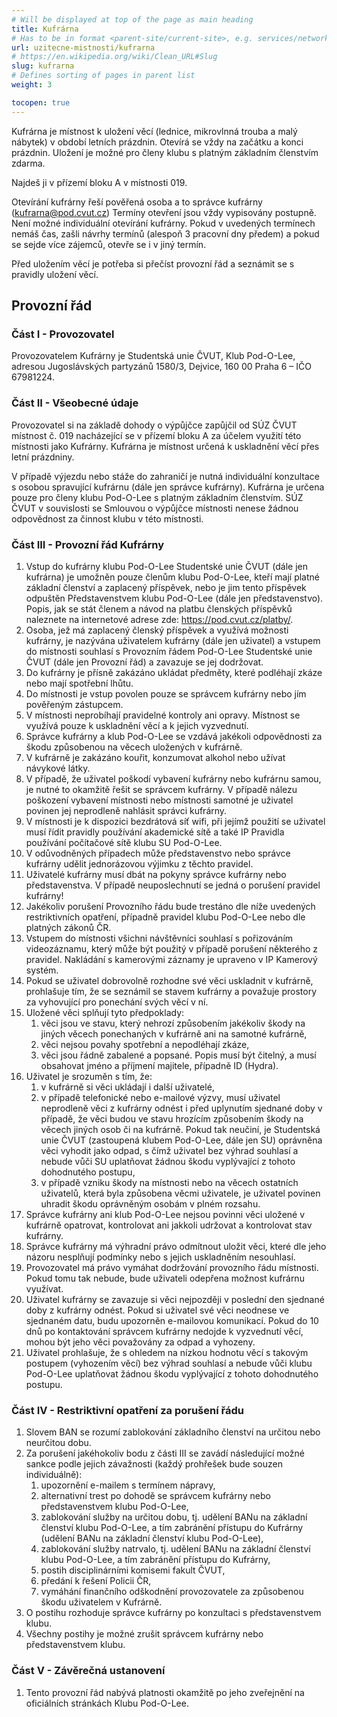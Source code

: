 ```yaml
---
# Will be displayed at top of the page as main heading
title: Kufrárna
# Has to be in format <parent-site/current-site>, e.g. services/network (notice missing slash at the beginning)
url: uzitecne-mistnosti/kufrarna
# https://en.wikipedia.org/wiki/Clean_URL#Slug
slug: kufrarna
# Defines sorting of pages in parent list
weight: 3

tocopen: true
---
```


Kufrárna je místnost k uložení věcí (lednice, mikrovlnná trouba a malý nábytek) v období letních prázdnin. Otevírá se vždy na začátku a konci prázdnin. Uložení je možné pro členy klubu s platným základním členstvím zdarma.

Najdeš ji v přízemí bloku A v místnosti 019.

Otevírání kufrárny řeší pověřená osoba a to správce kufrárny (<kufrarna@pod.cvut.cz>) Termíny otevření jsou vždy vypisovány postupně. Není možné individuální otevírání kufrárny. Pokud v uvedených termínech nemáš čas, zašli návrhy termínů (alespoň 3 pracovní dny předem) a pokud se sejde více zájemců, otevře se i v jiný termín.

Před uložením věcí je potřeba si přečíst provozní řád a seznámit se s pravidly uložení věcí.

## Provozní řád

### Část I - Provozovatel

Provozovatelem Kufrárny je Studentská unie ČVUT, Klub Pod-O-Lee, adresou Jugoslávských partyzánů 1580/3, Dejvice, 160 00 Praha 6 – IČO 67981224.

### Část II - Všeobecné údaje

Provozovatel si na základě dohody o výpůjčce zapůjčil od SÚZ ČVUT místnost č. 019 nacházející se v přízemí bloku A za účelem využití této místnosti jako Kufrárny. Kufrárna je místnost určená k uskladnění věcí přes letní prázdniny.

V případě výjezdu nebo stáže do zahraničí je nutná individuální konzultace s osobou spravující kufrárnu (dále jen správce kufrárny). Kufrárna je určena pouze pro členy klubu Pod-O-Lee s platným základním členstvím. SÚZ ČVUT v souvislosti se Smlouvou o výpůjčce místnosti nenese žádnou odpovědnost za činnost klubu v této místnosti.

### Část III - Provozní řád Kufrárny

1. Vstup do kufrárny klubu Pod-O-Lee Studentské unie ČVUT (dále jen kufrárna) je umožněn pouze členům klubu Pod-O-Lee, kteří mají platné základní členství a zaplacený příspěvek, nebo je jim tento příspěvek odpuštěn Představenstvem klubu Pod-O-Lee (dále jen představenstvo). Popis, jak se stát členem a návod na platbu členských příspěvků naleznete na internetové adrese zde: <https://pod.cvut.cz/platby/>.
2. Osoba, jež má zaplacený členský příspěvek a využívá možnosti kufrárny, je nazývána uživatelem kufrárny (dále jen uživatel) a vstupem do místnosti souhlasí s Provozním řádem Pod-O-Lee Studentské unie ČVUT (dále jen Provozní řád) a zavazuje se jej dodržovat.
3. Do kufrárny je přísně zakázáno ukládat předměty, které podléhají zkáze nebo mají spotřební lhůtu.
4. Do místnosti je vstup povolen pouze se správcem kufrárny nebo jím pověřeným zástupcem.
5. V místnosti neprobíhají pravidelné kontroly ani opravy. Místnost se využívá pouze k uskladnění věcí a k jejich vyzvednutí.
6. Správce kufrárny a klub Pod-O-Lee se vzdává jakékoli odpovědnosti za škodu způsobenou na věcech uložených v kufrárně.
7. V kufrárně je zakázáno kouřit, konzumovat alkohol nebo užívat návykové látky.
8. V případě, že uživatel poškodí vybavení kufrárny nebo kufrárnu samou, je nutné to okamžitě řešit se správcem kufrárny. V případě nálezu poškození vybavení místnosti nebo místnosti samotné je uživatel povinen jej neprodleně nahlásit správci kufrárny.
9. V místnosti je k dispozici bezdrátová síť wifi, při jejímž použití se uživatel musí řídit pravidly používání akademické sítě a také IP Pravidla používání počítačové sítě klubu SU Pod-O-Lee.
10. V odůvodněných případech může představenstvo nebo správce kufrárny udělit jednorázovou výjimku z těchto pravidel.
11. Uživatelé kufrárny musí dbát na pokyny správce kufrárny nebo představenstva. V případě neuposlechnutí se jedná o porušení pravidel kufrárny!
12. Jakékoliv porušení Provozního řádu bude trestáno dle níže uvedených restriktivních opatření, případně pravidel klubu Pod-O-Lee nebo dle platných zákonů ČR.
13. Vstupem do místnosti všichni návštěvníci souhlasí s pořizováním videozáznamu, který může být použitý v případě porušení některého z pravidel. Nakládání s kamerovými záznamy je upraveno v IP Kamerový systém.
14. Pokud se uživatel dobrovolně rozhodne své věci uskladnit v kufrárně, prohlašuje tím, že se seznámil se stavem kufrárny a považuje prostory za vyhovující pro ponechání svých věcí v ní.
15. Uložené věci splňují tyto předpoklady:
    1. věci jsou ve stavu, který nehrozí způsobením jakékoliv škody na jiných věcech ponechaných v kufrárně ani na samotné kufrárně,
    2. věci nejsou povahy spotřební a nepodléhají zkáze,
    3. věci jsou řádně zabalené a popsané. Popis musí být čitelný, a musí obsahovat jméno a příjmení majitele, případně ID (Hydra).
16. Uživatel je srozuměn s tím, že:
    1. v kufrárně si věci ukládají i další uživatelé,
    2. v případě telefonické nebo e-mailové výzvy, musí uživatel neprodleně věci z kufrárny odnést i před uplynutím sjednané doby v případě, že věci budou ve stavu hrozícím způsobením škody na věcech jiných osob či na kufrárně. Pokud tak neučiní, je Studentská unie ČVUT (zastoupená klubem Pod-O-Lee, dále jen SU) oprávněna věci vyhodit jako odpad, s čímž uživatel bez výhrad souhlasí a nebude vůči SU uplatňovat žádnou škodu vyplývající z tohoto dohodnutého postupu,
    3. v případě vzniku škody na místnosti nebo na věcech ostatních uživatelů, která byla způsobena věcmi uživatele, je uživatel povinen uhradit škodu oprávněným osobám v plném rozsahu.
17. Správce kufrárny ani klub Pod-O-Lee nejsou povinni věci uložené v kufrárně opatrovat, kontrolovat ani jakkoli udržovat a kontrolovat stav kufrárny.
18. Správce kufrárny má výhradní právo odmítnout uložit věci, které dle jeho názoru nesplňují podmínky nebo s jejich uskladněním nesouhlasí.
19. Provozovatel má právo vymáhat dodržování provozního řádu místnosti. Pokud tomu tak nebude, bude uživateli odepřena možnost kufrárnu využívat.
20. Uživatel kufrárny se zavazuje si věci nejpozději v poslední den sjednané doby z kufrárny odnést. Pokud si uživatel své věci neodnese ve sjednaném datu, budu upozorněn e-mailovou komunikací. Pokud do 10 dnů po kontaktování správcem kufrárny nedojde k vyzvednutí věcí, mohou být jeho věci považovány za odpad a vyhozeny.
21. Uživatel prohlašuje, že s ohledem na nízkou hodnotu věcí s takovým postupem (vyhozením věcí) bez výhrad souhlasí a nebude vůči klubu Pod-O-Lee uplatňovat žádnou škodu vyplývající z tohoto dohodnutého postupu.

### Část IV - Restriktivní opatření za porušení řádu

1. Slovem BAN se rozumí zablokování základního členství na určitou nebo neurčitou dobu.
2. Za porušení jakéhokoliv bodu z části III se zavádí následující možné sankce podle jejich závažnosti (každý prohřešek bude souzen individuálně):
   1. upozornění e-mailem s termínem nápravy,
   2. alternativní trest po dohodě se správcem kufrárny nebo představenstvem klubu Pod-O-Lee,
   3. zablokování služby na určitou dobu, tj. udělení BANu na základní členství klubu Pod-O-Lee, a tím zabránění přístupu do Kufrárny (udělení BANu na základní členství klubu Pod-O-Lee),
   4. zablokování služby natrvalo, tj. udělení BANu na základní členství klubu Pod-O-Lee, a tím zabránění přístupu do Kufrárny,
   5. postih disciplinárními komisemi fakult ČVUT,
   6. předání k řešení Policii ČR,
   7. vymáhání finančního odškodnění provozovatele za způsobenou škodu uživatelem v Kufrárně.
3. O postihu rozhoduje správce kufrárny po konzultaci s představenstvem klubu.
4. Všechny postihy je možné zrušit správcem kufrárny nebo představenstvem klubu.

### Část V - Závěrečná ustanovení

1. Tento provozní řád nabývá platnosti okamžitě po jeho zveřejnění na oficiálních stránkách Klubu Pod-O-Lee.
